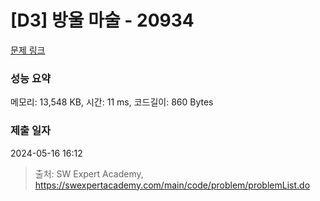 # [D3] 방울 마술 - 20934 

[문제 링크](https://swexpertacademy.com/main/code/problem/problemDetail.do?contestProbId=AY9QTGqqcckDFAVF) 

### 성능 요약

메모리: 13,548 KB, 시간: 11 ms, 코드길이: 860 Bytes

### 제출 일자

2024-05-16 16:12



> 출처: SW Expert Academy, https://swexpertacademy.com/main/code/problem/problemList.do